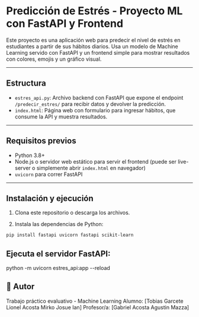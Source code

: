 # Predicción de Estrés - Proyecto ML con FastAPI y Frontend

Este proyecto es una aplicación web para predecir el nivel de estrés en estudiantes a partir de sus hábitos diarios. Usa un modelo de Machine Learning servido con FastAPI y un frontend simple para mostrar resultados con colores, emojis y un gráfico visual.

---

## Estructura

- `estres_api.py`: Archivo backend con FastAPI que expone el endpoint `/predecir_estres/` para recibir datos y devolver la predicción.
- `index.html`: Página web con formulario para ingresar hábitos, que consume la API y muestra resultados.

---

## Requisitos previos

- Python 3.8+
- Node.js o servidor web estático para servir el frontend (puede ser live-server o simplemente abrir `index.html` en navegador)
- `uvicorn` para correr FastAPI

---

## Instalación y ejecución

1. Clona este repositorio o descarga los archivos.

2. Instala las dependencias de Python:

```bash
pip install fastapi uvicorn fastapi scikit-learn
```
## Ejecuta el servidor FastAPI:

python -m uvicorn estres_api:app --reload


## 👤 Autor
Trabajo práctico evaluativo - Machine Learning
Alumno: [Tobias Garcete Lionel
         Acosta Mirko Josue Ian]
Profesor/a: [Gabriel Acosta
             Agustin Mazza]
